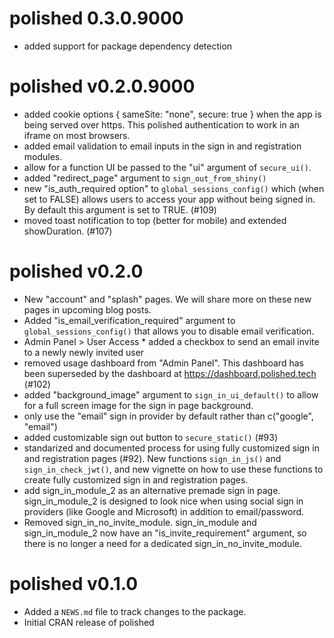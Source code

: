 # polished 0.3.0.9000

* added support for package dependency detection

# polished v0.2.0.9000

* added cookie options { sameSite: "none", secure: true } when the app is being served over https.  This polished authentication to work in an iframe on most browsers.
* added email validation to email inputs in the sign in and registration modules. 
* allow for a function UI be passed to the "ui" argument of `secure_ui()`.
* added "redirect_page" argument to `sign_out_from_shiny()`
* new "is_auth_required option" to `global_sessions_config()` which (when set to FALSE) allows users to access your app without being signed in.  By default this argument is set to TRUE. (#109)
* moved toast notification to top (better for mobile) and extended showDuration. (#107)

# polished v0.2.0

* New "account" and "splash" pages.  We will share more on these new pages in upcoming blog posts. 
* Added "is_email_verification_required" argument to `global_sessions_config()` that allows you to disable email verification.
* Admin Panel > User Access * added a checkbox to send an email invite to a newly newly invited user 
* removed usage dashboard from "Admin Panel".  This dashboard has been superseded by the dashboard at
https://dashboard.polished.tech (#102)
* added "background_image" argument to `sign_in_ui_default()` to allow for a full screen image for the sign in page background. 
* only use the "email" sign in provider by default rather than c("google", "email")
* added customizable sign out button to `secure_static()` (#93)
* standarized and documented process for using fully customized sign in and registration pages (#92).  New functions `sign_in_js()` and `sign_in_check_jwt()`, and new vignette on how to use these functions to create fully customized sign in and registration pages.
* add sign_in_module_2 as an alternative premade sign in page.  sign_in_module_2 is designed to look nice when using social sign in
providers (like Google and Microsoft) in addition to email/password.
* Removed sign_in_no_invite_module.  sign_in_module and sign_in_module_2 now have an "is_invite_requirement" argument, so there is no longer a need for a dedicated sign_in_no_invite_module.


# polished v0.1.0

* Added a `NEWS.md` file to track changes to the package.
* Initial CRAN release of polished
